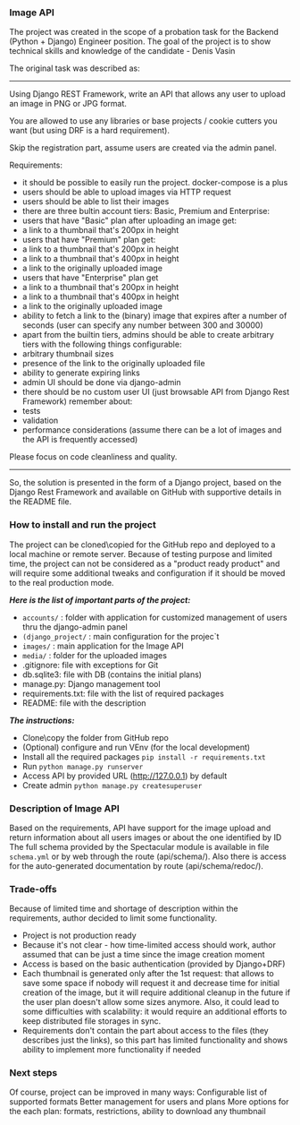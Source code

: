 ### Image API

The project was created in the scope of a probation task for the Backend (Python + Django) Engineer position. The goal of the project is to show technical skills and knowledge of the candidate - Denis Vasin

The original task was described as:
_______________________________________________________
Using Django REST Framework, write an API that allows any user to upload an image in PNG or JPG format.

You are allowed to use any libraries or base projects / cookie cutters you want (but using DRF is a hard requirement).

Skip the registration part, assume users are created via the admin panel.

Requirements:
* it should be possible to easily run the project. docker-compose is a plus
* users should be able to upload images via HTTP request
* users should be able to list their images
* there are three bultin account tiers: Basic, Premium and Enterprise:
* users that have "Basic" plan after uploading an image get: 
* a link to a thumbnail that's 200px in height
* users that have "Premium" plan get:
* a link to a thumbnail that's 200px in height
* a link to a thumbnail that's 400px in height
* a link to the originally uploaded image
* users that have "Enterprise" plan get
* a link to a thumbnail that's 200px in height
* a link to a thumbnail that's 400px in height
* a link to the originally uploaded image
* ability to fetch a link to the (binary) image that expires after a number of seconds (user can specify any number between 300 and 30000)
* apart from the builtin tiers, admins should be able to create arbitrary tiers with the following things configurable:
* arbitrary thumbnail sizes
* presence of the link to the originally uploaded file
* ability to generate expiring links
* admin UI should be done via django-admin
* there should be no custom user UI (just browsable API from Django Rest Framework)
remember about:
* tests
* validation
* performance considerations (assume there can be a lot of images and the API is frequently accessed)


Please focus on code cleanliness and quality.
_______________________________________________________

So, the solution is presented in the form of a Django project, based on the Django Rest Framework and available on GitHub with supportive details in the README file.

### How to install and run the project

The project can be cloned\copied for the GitHub repo and deployed to a local machine or remote server. Because of testing purpose and limited time, the project can not be considered as a "product ready product" and will require some additional tweaks and configuration if it should be moved to the real production mode.

***Here is the list of important parts of the project:***
* `accounts/` : folder with application for customized management of users thru the django-admin panel
* `(django_project/` : main configuration for the projec`t
* `images/` : main application for the Image API
* `media/` : folder for the uploaded images
* .gitignore: file with exceptions for Git
* db.sqlite3: file with DB (contains the initial plans)
* manage.py: Django management tool
* requirements.txt: file with the list of required packages
* README: file with the description

***The instructions:***
* Clone\copy the folder from GitHub repo
* (Optional) configure and run VEnv (for the local development)
* Install all the required packages `pip install -r requirements.txt`
* Run `python manage.py runserver`
* Access API by provided URL (http://127.0.0.1) by default
* Create admin `python manage.py createsuperuser`

### Description of Image API
Based on the requirements, API have support for the image upload and return information about all users images or about the one identified by ID
The full schema provided by the Spectacular module is available in file `schema.yml` or by web through the route (api/schema/). Also there is access for the auto-generated documentation by route (api/schema/redoc/).

### Trade-offs
Because of limited time and shortage of description within the requirements, author decided to limit some functionality. 
* Project is not production ready
* Because it's not clear - how time-limited access should work, author assumed that can be just a time since the image creation moment
* Access is based on the basic authentication (provided by Django+DRF)
* Each thumbnail is generated only after the 1st request: that allows to save some space if nobody will request it and decrease time for initial creation of the image, but it will require additional cleanup in the future if the user plan doesn't allow some sizes anymore. Also, it could lead to some difficulties with scalability: it would require an additional efforts to keep distributed file storages in sync.
* Requirements don't contain the part about access to the files (they describes just the links), so this part has limited functionality and shows ability to implement more functionality if needed

### Next steps
Of course, project can be improved in many ways:
Configurable list of supported formats
Better management for users and plans
More options for the each plan: formats, restrictions, ability to download any thumbnail 
